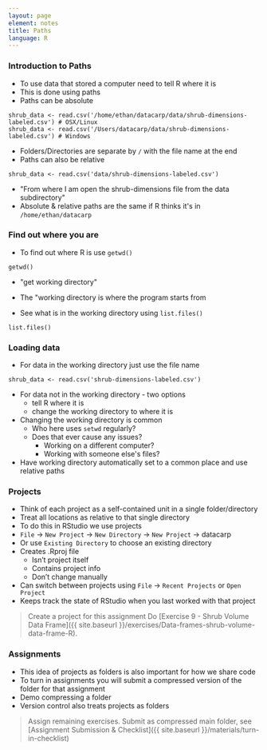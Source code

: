 ```yaml
---
layout: page
element: notes
title: Paths
language: R
---
```


### Introduction to Paths

* To use data that stored a computer need to tell R where it is
* This is done using paths
* Paths can be absolute

```
shrub_data <- read.csv('/home/ethan/datacarp/data/shrub-dimensions-labeled.csv') # OSX/Linux
shrub_data <- read.csv('/Users/datacarp/data/shrub-dimensions-labeled.csv') # Windows
```

* Folders/Directories are separate by `/` with the file name at the end
* Paths can also be relative

```
shrub_data <- read.csv('data/shrub-dimensions-labeled.csv')
```

* "From where I am open the shrub-dimensions file from the data subdirectory"
* Absolute & relative paths are the same if R thinks it's in `/home/ethan/datacarp`

### Find out where you are

* To find out where R is use `getwd()`

```
getwd()
```

* "get working directory"
* The "working directory is where the program starts from

* See what is in the working directory using `list.files()`

```
list.files()
```

### Loading data

* For data in the working directory just use the file name

```
shrub_data <- read.csv('shrub-dimensions-labeled.csv')
```

* For data not in the working directory - two options
    * tell R where it is
    * change the working directory to where it is
* Changing the working directory is common
    * Who here uses `setwd` regularly?
    * Does that ever cause any issues?
        * Working on a different computer?
        * Working with someone else's files?
* Have working directory automatically set to a common place and use relative paths

### Projects

* Think of each project as a self-contained unit in a single folder/directory
* Treat all locations as relative to that single directory
* To do this in RStudio we use projects
* `File` -> `New Project` -> `New Directory` -> `New Project` -> datacarp
* Or use `Existing Directory` to choose an existing directory
* Creates .Rproj file
    * Isn’t project itself
    * Contains project info
    * Don’t change manually
* Can switch between projects using `File` -> `Recent Projects` or `Open Project`
* Keeps track the state of RStudio when you last worked with that project

> Create a project for this assignment
> Do [Exercise 9 - Shrub Volume Data Frame]({{ site.baseurl }}/exercises/Data-frames-shrub-volume-data-frame-R).

### Assignments

* This idea of projects as folders is also important for how we share code
* To turn in assignments you will submit a compressed version of the folder for that assignment
* Demo compressing a folder
* Version control also treats projects as folders

> Assign remaining exercises. Submit as compressed main folder, see [Assignment Submission & Checklist]({{ site.baseurl }}/materials/turn-in-checklist)